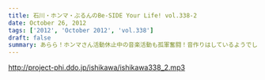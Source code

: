 ```yaml
---
title: 石川・ホンマ・ぶるんのBe-SIDE Your Life! vol.338-2
date: October 26, 2012
tags: ['2012', 'October 2012', 'vol.338']
draft: false
summary: あらら！ホンマさん活動休止中の音楽活動も孤軍奮闘！音作りはしているようでして・・・アイパッドでなにやら怪しいソフトを立ち上げている・・・無料サンプルもきっとのこと アイパッドでチェックしているのだろうか～～ＮＡＭＡＥ
---
```


http://project-phi.ddo.jp/ishikawa/ishikawa338_2.mp3